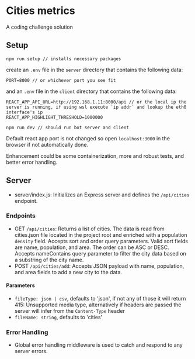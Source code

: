 # Cities metrics

A coding challenge solution

## Setup

```
npm run setup // installs necessary packages
```

create an `.env` file in the `server` directory that contains the following data:
```
PORT=8000 // or whichever port you see fit
```
and an `.env` file in the `client` directory that contains the following data:
```
REACT_APP_API_URL=http://192.168.1.11:8000/api // or the local ip the server is running, if using wsl execute `ip addr` and lookup the eth0 interface's ip
REACT_APP_HIGHLIGHT_THRESHOLD=1000000
```
```
npm run dev // should run bot server and client
```
Default react app port is not changed so open `localhost:3000` in the browser if not automatically done.

Enhancement could be some containerization, more and robust tests, and better error handling.

## Server

- server/index.js: Initializes an Express server and defines the `/api/cities` endpoint.

### Endpoints

- GET `/api/cities`: Returns a list of cities. The data is read from cities.json file located in the project root and enriched with a population `density` field. Accepts sort and order query parameters. Valid sort fields are name, population, and area. The order can be ASC or DESC. Accepts nameContains query parameter to filter the city data based on a substring of the city name.
- POST `/api/cities/add`: Accepts JSON payload with name, population, and area fields to add a new city to the data.

#### Parameters

- `fileType: json | csv`, defaults to 'json', if not any of those it will return 415: Unsupported media type, alternatively if headers are passed the server will infer from the `Content-Type` header
- `fileName: string`, defaults to 'cities'

### Error Handling

- Global error handling middleware is used to catch and respond to any server errors.
